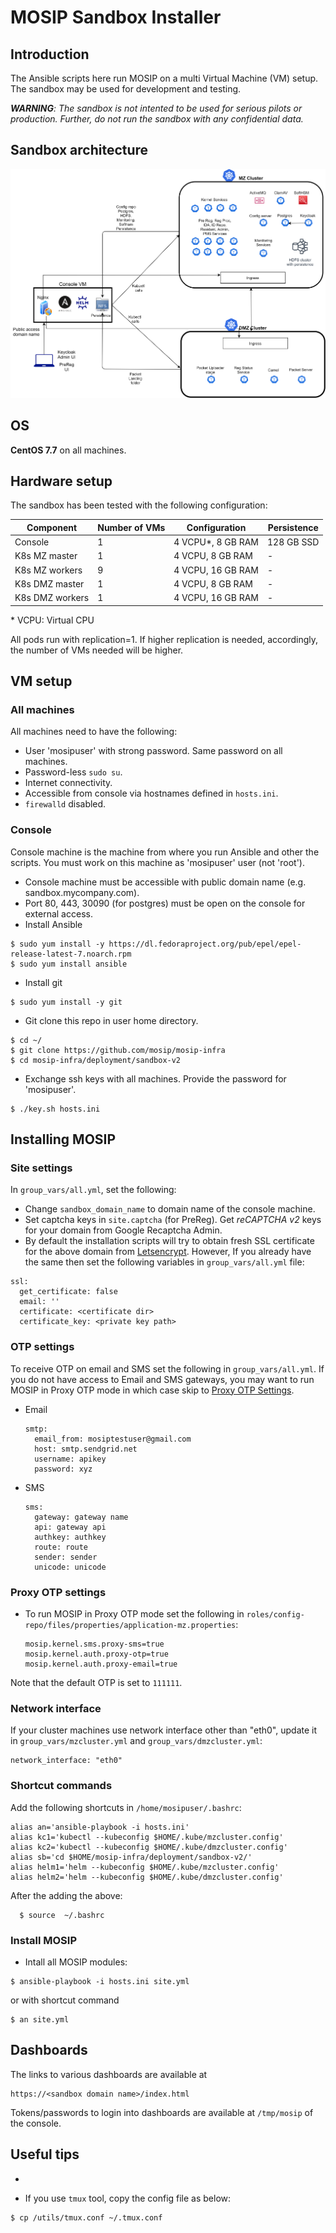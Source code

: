 # MOSIP Sandbox Installer

## Introduction

The Ansible scripts here run MOSIP on a multi Virtual Machine (VM) setup.  The sandbox may be used for development and testing.

_**WARNING**: The sandbox is not intented to be used for serious pilots or production.  Further, do not run the sandbox with any confidential data._

## Sandbox architecture
![](https://github.com/mosip/mosip-infra/blob/master/deployment/sandbox-v2/docs/sandbox_architecture.png)

## OS
**CentOS 7.7** on all machines.

## Hardware setup 

The sandbox has been tested with the following configuration:

| Component| Number of VMs| Configuration| Persistence |
|---|---|---|---|
|Console| 1 | 4 VCPU*, 8 GB RAM | 128 GB SSD |
|K8s MZ master | 1 | 4 VCPU, 8 GB RAM | - |
|K8s MZ workers | 9 | 4 VCPU, 16 GB RAM | - |
|K8s DMZ master | 1 | 4 VCPU, 8 GB RAM | - |
|K8s DMZ workers | 1 | 4 VCPU, 16 GB RAM | - |

\* VCPU:  Virtual CPU

All pods run with replication=1.  If higher replication is needed, accordingly, the number of VMs needed will be higher.

## VM setup
### All machines
All machines need to have the following:
* User 'mosipuser' with strong password. Same password on all machines.
* Password-less `sudo su`.
* Internet connectivity.
* Accessible from console via hostnames defined in `hosts.ini`.  
* `firewalld` disabled.

### Console 
Console machine is the machine from where you run Ansible and other the scripts.  You must work on this machine as 'mosipuser' user (not 'root').   
* Console machine must be accessible with public domain name (e.g. sandbox.mycompany.com).
* Port 80, 443, 30090 (for postgres) must be open on the console for external access.
* Install Ansible
```
$ sudo yum install -y https://dl.fedoraproject.org/pub/epel/epel-release-latest-7.noarch.rpm
$ sudo yum install ansible
```
* Install git
```
$ sudo yum install -y git
```
* Git clone this repo in user home directory.
```
$ cd ~/
$ git clone https://github.com/mosip/mosip-infra
$ cd mosip-infra/deployment/sandbox-v2
```
* Exchange ssh keys with all machines. Provide the password for 'mosipuser'.
```
$ ./key.sh hosts.ini
``` 

##  Installing MOSIP 
### Site settings
In `group_vars/all.yml`, set the following: 
* Change `sandbox_domain_name`  to domain name of the console machine.
* Set captcha keys in `site.captcha` (for PreReg). Get _reCAPTCHA v2_ keys for your domain from Google Recaptcha Admin.
* By default the installation scripts will try to obtain fresh SSL certificate for the above domain from [Letsencrypt](https://letsencrypt.org). However, If you already have the same then set the following variables in `group_vars/all.yml` file:
```
ssl:
  get_certificate: false
  email: ''
  certificate: <certificate dir>
  certificate_key: <private key path> 
```
### OTP settings
To receive OTP on email and SMS set the following in `group_vars/all.yml`.  If you do not have access to Email and SMS gateways, you may want to run MOSIP in Proxy OTP mode in which case skip to [Proxy OTP Settings](#proxy-otp-settings).  
* Email 
  ```
  smtp:
    email_from: mosiptestuser@gmail.com
    host: smtp.sendgrid.net
    username: apikey
    password: xyz
  ```
* SMS 
  ```
  sms:
    gateway: gateway name
    api: gateway api
    authkey: authkey
    route: route
    sender: sender
    unicode: unicode
  ```
### Proxy OTP settings

* To run MOSIP in Proxy OTP mode set the following in `roles/config-repo/files/properties/application-mz.properties`: 
  ```
  mosip.kernel.sms.proxy-sms=true
  mosip.kernel.auth.proxy-otp=true
  mosip.kernel.auth.proxy-email=true
  ```
Note that the default OTP is set to `111111`.

### Network interface
If your cluster machines use network interface other than "eth0", update it in `group_vars/mzcluster.yml` and `group_vars/dmzcluster.yml`:
```
network_interface: "eth0"
```

### Shortcut commands
Add the following shortcuts in `/home/mosipuser/.bashrc`:
```
alias an='ansible-playbook -i hosts.ini'
alias kc1='kubectl --kubeconfig $HOME/.kube/mzcluster.config'
alias kc2='kubectl --kubeconfig $HOME/.kube/dmzcluster.config'
alias sb='cd $HOME/mosip-infra/deployment/sandbox-v2/'
alias helm1='helm --kubeconfig $HOME/.kube/mzcluster.config'
alias helm2='helm --kubeconfig $HOME/.kube/dmzcluster.config'
```
After the adding the above:
```
  $ source  ~/.bashrc
``` 
### Install MOSIP
* Intall all MOSIP modules:
```
$ ansible-playbook -i hosts.ini site.yml
```
or with shortcut command
```
$ an site.yml
```

## Dashboards
The links to various dashboards are available at 

```
https://<sandbox domain name>/index.html
```
Tokens/passwords to login into dashboards are available at `/tmp/mosip` of the console.

## Useful tips
* ```
* If you use `tmux` tool, copy the config file as below:
```
$ cp /utils/tmux.conf ~/.tmux.conf
```
